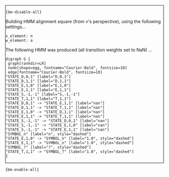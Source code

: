 <div style="border:1px solid black;">

`{bm-disable-all}`

Building HMM alignment square (from v's perspective), using the following settings...

```
v_element: n
w_element: a

```

The following HMM was produced (all transition weights set to NaN) ...

```{dot}
digraph G {
 graph[rankdir=LR]
 node[shape=egg, fontname="Courier-Bold", fontsize=10]
 edge[fontname="Courier-Bold", fontsize=10]
"STATE_D,0,1" [label="D,0,1"]
"STATE_D,1,1" [label="D,1,1"]
"STATE_E,1,0" [label="E,1,0"]
"STATE_E,1,1" [label="E,1,1"]
"STATE_S,-1,-1" [label="S,-1,-1"]
"STATE_T,1,1" [label="T,1,1"]
"STATE_D,0,1" -> "STATE_E,1,1" [label="nan"]
"STATE_D,1,1" -> "STATE_T,1,1" [label="nan"]
"STATE_E,1,0" -> "STATE_D,1,1" [label="nan"]
"STATE_E,1,1" -> "STATE_T,1,1" [label="nan"]
"STATE_S,-1,-1" -> "STATE_D,0,1" [label="nan"]
"STATE_S,-1,-1" -> "STATE_E,1,0" [label="nan"]
"STATE_S,-1,-1" -> "STATE_E,1,1" [label="nan"]
"SYMBOL_n" [label="n", style="dashed"]
"STATE_E,1,0" -> "SYMBOL_n" [label="1.0", style="dashed"]
"STATE_E,1,1" -> "SYMBOL_n" [label="1.0", style="dashed"]
"SYMBOL_?" [label="?", style="dashed"]
"STATE_T,1,1" -> "SYMBOL_?" [label="1.0", style="dashed"]
}
```

</div>

`{bm-enable-all}`

